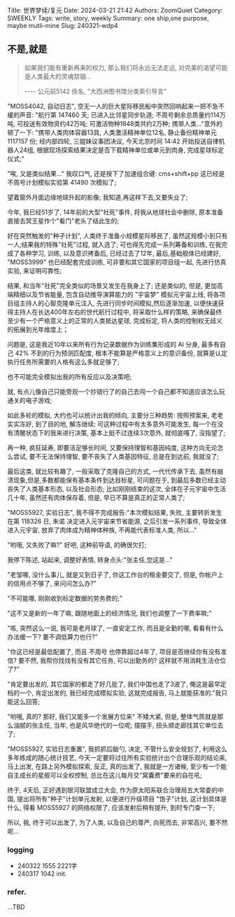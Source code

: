 Title: 世界梦续/复元
Date: 2024-03-21 21:42
Authors: ZoomQuiet
Category: SWEEKLY
Tags: write, story, weekly
Summary: one ship,one purpose, maybe mutli-mine
Slug: 240321-wdp4

## 不是,就是

> 如果我们能有重新再来的权力, 那么我们将永远无法走远,
> 对完美的渴望可能是人类最大的灵魂禁锢...
>
> ---- 公元前5142 佚名, "大西洲图书馆分类索引导言"

"MOSS4042, 自动日志", 空无一人的巨大星际移民船中突然回响起来一把不急不缓的声音:
"航行第 147460 天; 已进入比邻星同步轨道; 不周号剩余总质量约114万吨, 可投送有效物资约42万吨; 可激活物种1848类共约2万种; 携带人类..."意外的顿了一下:
"携带人类肉体容器13具, 人类激活精神单位12名, 静止备份精神单元 1117157 份; 经内部四轮, 三姐妹议事团决议, 今天北京时间 14:42 开始投送自律机器人24组, 根据现场探索结果决定是否下载精神单位或单元到肉身, 完成星球标定仪式;"

"唉, 又是类似结果..." 我叹口气, 还是按下了加速组合键: cms+shift+pp
这已经是不周号计划模拟实验第 41490 次模拟了;

望着窗外月面边缘地球升起的影像; 我知道,再这样下去,又要失业了;

今年, 我已经51岁了, 14年前的大型"社死"事件, 将我从地球社会中删除, 原本准备直接去冥王星作个"看门"老头了结此生的; 

好在突然触发的"种子计划", 人类终于准备小规模星际移民了, 虽然这规模小到只有一人;结果我的特殊"社死"过程, 就入选了; 可也得先完成一系列筹备和训练, 在我完成了各种学习, 训练, 以及意识拷备后, 已经过去了12年, 最后,基础舰体已经建好, "MOSS3999" 也已经配套完成训练, 可非要和其它国家的项目组一起, 先进行仿真实验, 来证明可靠性;

结果, 和当年"社死"完全类似的场景又发生在我身上了; 还是类似的, 但是, 更加高端精细以及节省能量, 包含自动推导演算能力的 "宇宙梦" 模拟元宇宙上线, 将各项目组主持人的心智克隆单元注入, 先进行同步时间模拟,然后逐渐加速, 以便快速获得主持人在长达400年左右的世代航行过程中, 将采取什么样的策略, 来确保最终至少有一个严格意义上的正常的人类抵达星球, 完成标定, 将人类的控制权无歧义的拓展到光年维度上；

问题是, 这是我近10年以来所有行为记录数据作为训练集形成的 AI 分身, 最多有自己 42% 不到的行为预测匹配度, 根本不能算是严格意义上的意识备份, 就算是认定执行任务所需要的人格有这么多就足够了;

也不可能完全模拟出我的所有反应以及决策吧;

就, 有点儿像自己只能旁观一个抄错行了的自己去闯一个自己都不知道应该怎么玩通关的电子游戏;

如此多轮的模拟, 大约也可以统计出我的倾向, 主要分三种趋势:
按照预案来, 老老实实冻好, 到了目的地, 解冻继续; 可这种过程中有太多意外可能发生, 每一个在没有清醒状态下的我来进行决策, 基本上挺不过连续3次意外, 就彻底嘎了, 没指望了;

再一种, 疯狂延寿, 即要活足够长时间, 又要保持理智和基因纯度, 这种方向无论怎么尝试, 要不无法保持理智, 要不丧失了人类基因特征, 总是在到达前, 我就没了;

最后这类, 就比较有趣了, 一般采取了克隆自己的方式, 一代代传承下去, 虽然有崩溃现象,但是,多数都能保有基本条件到达目标星, 可问题在于, 到最后多数已经主动丧失了人类基本形态, 以及社会形态; 比如刚刚结束的这次, 全体在子元宇宙中生活几十年, 虽然还有肉体保存着, 但是, 早已不算是真正的正常人类了;

"MOSS5927, 实验日志", 我不得不完成报告:"本次模拟结果, 失败, 主要转折发生在第 118326 日, 朱诺 决定进入元宇宙来节省能源, 之后引发一系列事件, 导致全体进入元宇宙, 放弃了肉体成为精神体种族, 不再能代表标准人类, 所以..."

"哟哦, 又失败了嘛?" 好吧, 这种前导语, 的确很欠打;

我停下陈述, 站起来, 调整好表情, 转身点头:"张主任,您这是..."

"老邹哪, 没什么事儿, 就是又到日子了, 你这工作台的租金要交了, 但是, 你帐户上的信用点不够了, 来问问怎么办?"

"不可能哪, 刚刚收到标定数据的劳务费的;"

"这不又是新的一年了嘛, 跟随地面上的经济情况, 我们也调整了一下费率嘛;"

"咳, 突然这么一说, 我可是老月球了, 一直安定工作, 而且是全勤的哪, 看看有什么办法缓一下? 要不调低算力也行?"

"你这已经是最低配置了, 而且 不周号 也停靠超过4年了, 项目是否继续你有没有准信? 要不然, 我帮你找找有没有其它任务, 可以出勤务的? 这样就不用消耗生活仓位了?"

"肯定要出发的, 其它国家的都走了好几批了, 我们中国也走了3波了, 俺这是最早定档的一个, 肯定出发的, 我已经完成模拟实验, 这就完成报告, 马上就能获准的."我只能这么回答;

"哟哦, 真的? 那好, 我们又能多一个发展方位来" 不矮大紧, 但是, 整体气质就是那么油腻的张主任, 当年, 也是风华绝代的一位呢; 摆摆手, 扭头顺走廊找其它单位去了;

"MOSS5927, 实验日志重置", 我抓抓后脑勺, 决定, 不管什么安全规划了, 利用这么多年练成的随心统计技艺, 今天一定要将过往所有实验统计出个合理乐观的结论来, 马上出发, 在路上另外模拟探索, 反正, 真的出发了, 我就是一方诸候, 至少有一个能自主成长的星舰可以全权控制, 总比在这儿每月交"窝囊费"要来的自在吼;

终于, 4天后, 正好遇到银河联盟成立大会, 作为原太阳系联合治理局五大常委的中国, 提出将所有"种子"计划单元发射, 以便进行升级项目 "饱子"计划, 这计划具体是什么, 得看 MOSS5927 的网络权限了, 应该发射后稍有提升, 到时专门查一下;

所以, 我, 终于可以出发了, 为了人类, 以及自己的尊严, 向死而去, 非常高兴, 要不然呢...





### logging

- 240322 1555 2221字
- 240317 1042 init.

### refer.


...TBD